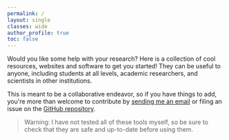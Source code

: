 ```yaml
---
permalink: /
layout: single
classes: wide
author_profile: true
toc: false
---
```


Would you like some help with your research?
Here is a collection of cool resources, websites and software to get you started!
They can be useful to anyone, including students at all levels, academic researchers, and scientists in other institutions.

This is meant to be a collaborative endeavor, so if you have things to add, you're more than welcome to contribute by <a href="mailto:guillaume.dalle@epfl.ch?subject=contributing to PhD Resources">sending me an email</a> or filing an issue on the [GitHub repository](https://github.com/phd-resources/phd-resources.github.io).

> Warning: I have not tested all of these tools myself, so be sure to check that they are safe and up-to-date before using them.
